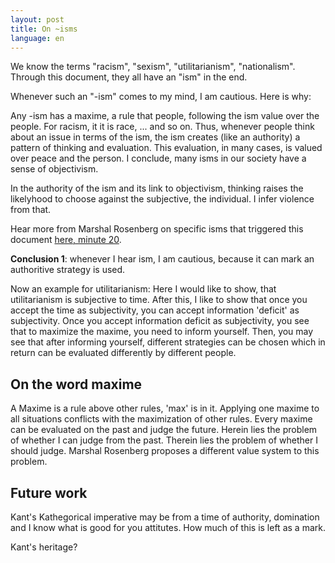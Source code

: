 ```yaml
---
layout: post
title: On ~isms
language: en
---
```


We know the terms "racism", "sexism", "utilitarianism", "nationalism".
Through this document, they all have an "ism" in the end.

Whenever such an "-ism" comes to my mind, I am cautious. Here is why:

Any -ism has a maxime, a rule that people, following the ism value over the people.
For racism, it it is race, ... and so on.
Thus, whenever people think about an issue in terms of the ism, the ism
creates (like an authority) a pattern of thinking and evaluation.
This evaluation, in many cases, is valued over peace and the person.
I conclude, many isms in our society have a sense of objectivism.

In the authority of the ism and its link to objectivism, thinking raises the
likelyhood to choose against the subjective, the individual.
I infer violence from that.

Hear more from Marshal Rosenberg on specific isms that triggered this document [here, minute 20](https://www.youtube.com/watch?v=O4tUVqsjQ2I&index=2&list=PLVlZrWIzwDWJSiUDKjBl_4V_jqxSRp32X).

**Conclusion 1**: whenever I hear ism, I am cautious, because it can mark an
authoritive strategy is used.

Now an example for utilitarianism:
Here I would like to show, that utilitarianism is subjective to time.
After this, I like to show that once you accept the time as subjectivity, you can accept information 'deficit' as subjectivity.
Once you accept information deficit as subjectivity, you see that to maximize the maxime, you need to inform yourself.
Then, you may see that after informing yourself, different strategies can be chosen which in return can be evaluated differently by different people.

On the word maxime
------------------

A Maxime is a rule above other rules, 'max' is in it.
Applying one maxime to all situations conflicts with the maximization of other rules.
Every maxime can be evaluated on the past and judge the future.
Herein lies the problem of whether I can judge from the past.
Therein lies the problem of whether I should judge.
Marshal Rosenberg proposes a different value system to this problem.


Future work
-----------

Kant's Kathegorical imperative may be from a time of authority, domination and I know what is good for you attitutes. How much of this is left as  a mark.





Kant's heritage?

